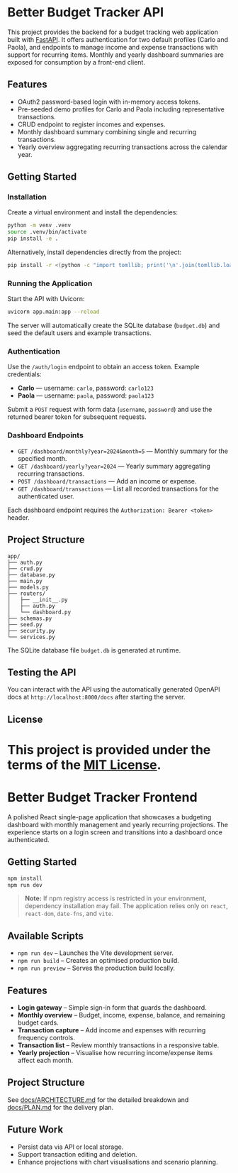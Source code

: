 # Better Budget Tracker API

This project provides the backend for a budget tracking web application built with [FastAPI](https://fastapi.tiangolo.com/). It offers authentication for two default profiles (Carlo and Paola), and endpoints to manage income and expense transactions with support for recurring items. Monthly and yearly dashboard summaries are exposed for consumption by a front-end client.

## Features

- OAuth2 password-based login with in-memory access tokens.
- Pre-seeded demo profiles for Carlo and Paola including representative transactions.
- CRUD endpoint to register incomes and expenses.
- Monthly dashboard summary combining single and recurring transactions.
- Yearly overview aggregating recurring transactions across the calendar year.

## Getting Started

### Installation

Create a virtual environment and install the dependencies:

```bash
python -m venv .venv
source .venv/bin/activate
pip install -e .
```

Alternatively, install dependencies directly from the project:

```bash
pip install -r <(python -c "import tomllib; print('\n'.join(tomllib.load(open('pyproject.toml', 'rb'))['project']['dependencies']))")
```

### Running the Application

Start the API with Uvicorn:

```bash
uvicorn app.main:app --reload
```

The server will automatically create the SQLite database (`budget.db`) and seed the default users and example transactions.

### Authentication

Use the `/auth/login` endpoint to obtain an access token. Example credentials:

- **Carlo** — username: `carlo`, password: `carlo123`
- **Paola** — username: `paola`, password: `paola123`

Submit a `POST` request with form data (`username`, `password`) and use the returned bearer token for subsequent requests.

### Dashboard Endpoints

- `GET /dashboard/monthly?year=2024&month=5` — Monthly summary for the specified month.
- `GET /dashboard/yearly?year=2024` — Yearly summary aggregating recurring transactions.
- `POST /dashboard/transactions` — Add an income or expense.
- `GET /dashboard/transactions` — List all recorded transactions for the authenticated user.

Each dashboard endpoint requires the `Authorization: Bearer <token>` header.

## Project Structure

```
app/
├── auth.py
├── crud.py
├── database.py
├── main.py
├── models.py
├── routers/
│   ├── __init__.py
│   ├── auth.py
│   └── dashboard.py
├── schemas.py
├── seed.py
├── security.py
└── services.py
```

The SQLite database file `budget.db` is generated at runtime.

## Testing the API

You can interact with the API using the automatically generated OpenAPI docs at `http://localhost:8000/docs` after starting the server.

## License

This project is provided under the terms of the [MIT License](LICENSE).
=======
# Better Budget Tracker Frontend

A polished React single-page application that showcases a budgeting dashboard with monthly management and yearly recurring projections. The experience starts on a login screen and transitions into a dashboard once authenticated.

## Getting Started

```bash
npm install
npm run dev
```

> **Note:** If npm registry access is restricted in your environment, dependency installation may fail. The application relies only on `react`, `react-dom`, `date-fns`, and `vite`.

## Available Scripts
- `npm run dev` – Launches the Vite development server.
- `npm run build` – Creates an optimised production build.
- `npm run preview` – Serves the production build locally.

## Features
- **Login gateway** – Simple sign-in form that guards the dashboard.
- **Monthly overview** – Budget, income, expense, balance, and remaining budget cards.
- **Transaction capture** – Add income and expenses with recurring frequency controls.
- **Transaction list** – Review monthly transactions in a responsive table.
- **Yearly projection** – Visualise how recurring income/expense items affect each month.

## Project Structure
See [docs/ARCHITECTURE.md](docs/ARCHITECTURE.md) for the detailed breakdown and [docs/PLAN.md](docs/PLAN.md) for the delivery plan.

## Future Work
- Persist data via API or local storage.
- Support transaction editing and deletion.
- Enhance projections with chart visualisations and scenario planning.
